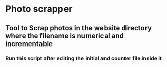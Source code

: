 # Photo scrapper

##  Tool to Scrap photos in the website directory where the filename is numerical and incrementable

###  Run this script after editing the initial and counter file inside it